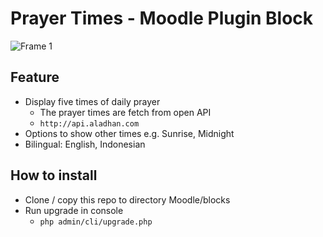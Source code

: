 # Prayer Times - Moodle Plugin Block

![Frame 1](https://user-images.githubusercontent.com/18481088/208225889-e098ecf6-2b12-46f9-87ec-32fe12f46ba8.png)

## Feature
- Display five times of daily prayer
  - The prayer times are fetch from open API
  - `http://api.aladhan.com`
- Options to show other times e.g. Sunrise, Midnight
- Bilingual: English, Indonesian

## How to install
- Clone / copy this repo to directory Moodle/blocks
- Run upgrade in console
  - `php admin/cli/upgrade.php`
